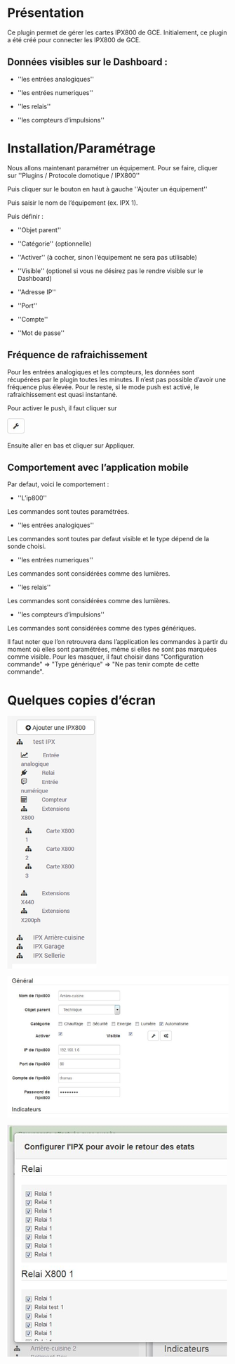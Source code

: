 Présentation 
============

Ce plugin permet de gérer les cartes IPX800 de GCE.
Initialement, ce plugin a été créé pour connecter les IPX800 de GCE.

Données visibles sur le Dashboard : 
-----------------------------------

-   ''les entrées analogiques''

-   ''les entrées numeriques''

-   ''les relais''

-   ''les compteurs d’impulsions''

Installation/Paramétrage 
========================

Nous allons maintenant paramétrer un équipement. Pour se faire, cliquer
sur ''Plugins / Protocole domotique / IPX800''

Puis cliquer sur le bouton en haut à gauche ''Ajouter un équipement''

Puis saisir le nom de l’équipement (ex. IPX 1).

Puis définir :

-   ''Objet parent''

-   ''Catégorie'' (optionnelle)

-   ''Activer'' (à cocher, sinon l’équipement ne sera pas utilisable)

-   ''Visible'' (optionel si vous ne désirez pas le rendre visible sur
    le Dashboard)

-   ''Adresse IP''

-   ''Port''

-   ''Compte''

-   ''Mot de passe''

Fréquence de rafraichissement 
-----------------------------

Pour les entrées analogiques et les compteurs, les données sont
récupérées par le plugin toutes les minutes. Il n’est pas possible
d’avoir une fréquence plus élevée. Pour le reste, si le mode push est
activé, le rafraichissement est quasi instantané.

Pour activer le push, il faut cliquer sur

![bouton config push](./images/bouton_config_push.jpg)

Ensuite aller en bas et cliquer sur Appliquer.

Comportement avec l’application mobile 
--------------------------------------

Par defaut, voici le comportement :

-   ''L’ip800''

Les commandes sont toutes paramétrées.

-   ''les entrées analogiques''

Les commandes sont toutes par defaut visible et le type dépend de la
sonde choisi.

-   ''les entrées numeriques''

Les commandes sont considérées comme des lumières.

-   ''les relais''

Les commandes sont considérées comme des lumières.

-   ''les compteurs d’impulsions''

Les commandes sont considérées comme des types génériques.

Il faut noter que l’on retrouvera dans l’application les commandes à
partir du moment où elles sont paramétrées, même si elles ne sont pas
marquées comme visible. Pour les masquer, il faut choisir dans
"Configuration commande" ⇒ "Type générique" ⇒ "Ne pas tenir compte de
cette commande".

Quelques copies d’écran 
=======================

![ipx800 screenshot1](./images/ipx800_screenshot1.jpg)

![ipx800 screenshot2](./images/ipx800_screenshot2.jpg)

![ipx800 screenshot3](./images/ipx800_screenshot3.jpg)
